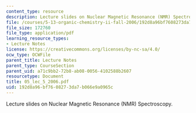 ```yaml
---
content_type: resource
description: Lecture slides on Nuclear Magnetic Resonance (NMR) Spectroscopy.
file: /courses/5-13-organic-chemistry-ii-fall-2006/192d8a96bf7608273da7b066e9a0965c_05_lec_5_2006.pdf
file_size: 172760
file_type: application/pdf
learning_resource_types:
- Lecture Notes
license: https://creativecommons.org/licenses/by-nc-sa/4.0/
ocw_type: OCWFile
parent_title: Lecture Notes
parent_type: CourseSection
parent_uid: a71c9bb2-72b8-ab08-0056-4102588b2607
resourcetype: Document
title: 05_lec_5_2006.pdf
uid: 192d8a96-bf76-0827-3da7-b066e9a0965c
---
```

Lecture slides on Nuclear Magnetic Resonance (NMR) Spectroscopy.